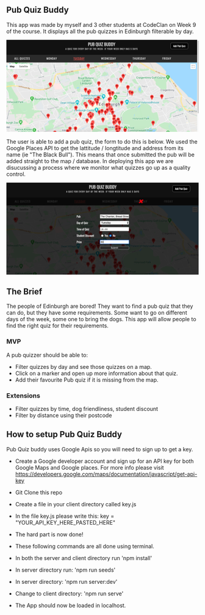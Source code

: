 ## Pub Quiz Buddy

This app was made by myself and 3 other students at CodeClan on Week 9 of the course.  It displays all the pub quizzes in Edinburgh filterable by day.  

![](images/pub_quiz.png)

The user is able to add a pub quiz, the form to do this is below. We used the Google Places API to get the lattitude / longtitude and address from its name (ie "The Black Bull").  This means that once submitted the pub will be added straight to the map / database.  In deploying this app we are disucussing a process where we monitor what quizzes go up as a quality control.

![](images/add_pub.png)

## The Brief

The people of Edinburgh are bored!  They want to find a pub quiz that they can do, but they have some requirements.  Some want to go on different days of the week, some one to bring the dogs.  This app will allow people to find the right quiz for their requirements.

### MVP

A pub quizzer should be able to:

- Filter quizzes by day and see those quizzes on a map.
- Click on a marker and open up more information about that quiz.
- Add their favourite Pub quiz if it is missing from the map.

### Extensions

- Filter quizzes by time, dog friendliness, student discount
- Filter by distance using their postcode


## How to setup Pub Quiz Buddy 

Pub Quiz buddy uses Google Apis so you will need to sign up to get a key. 

 - Create a Google developer account and sign up for an API key for both Google Maps and Google places.  For more info please visit https://developers.google.com/maps/documentation/javascript/get-api-key

- Git Clone this repo

- Create a file in your client directory called key.js

- In the file key.js please write this: key = "YOUR_API_KEY_HERE_PASTED_HERE"

- The hard part is now done!

- These following commands are all done using terminal.

- In both the server and client directory run 'npm install'

- In server directory run: 'npm run seeds'

- In server directory: 'npm run server:dev'

- Change to client directory: 'npm run serve'

- The App should now be loaded in localhost.  


